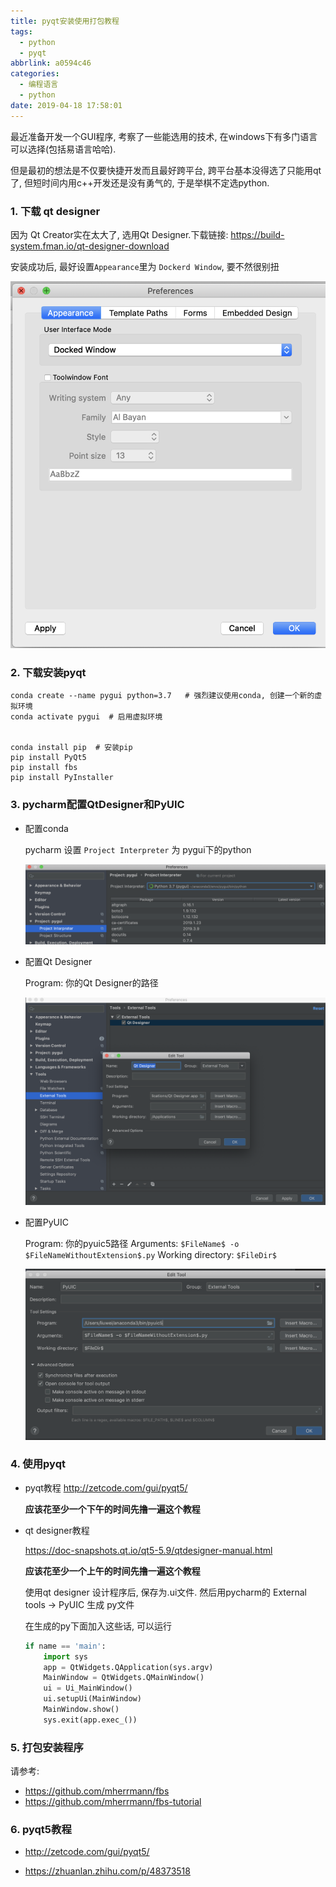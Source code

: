 ```yaml
---
title: pyqt安装使用打包教程
tags:
  - python
  - pyqt
abbrlink: a0594c46
categories:
  - 编程语言
  - python
date: 2019-04-18 17:58:01
---
```




最近准备开发一个GUI程序, 考察了一些能选用的技术,  在windows下有多门语言可以选择(包括易语言哈哈). 

但是最初的想法是不仅要快捷开发而且最好跨平台, 跨平台基本没得选了只能用qt了, 但短时间内用c++开发还是没有勇气的, 于是举棋不定选python.



### 1. 下载 qt designer

因为 Qt Creator实在太大了, 选用Qt Designer.下载链接: https://build-system.fman.io/qt-designer-download

安装成功后, 最好设置`Appearance`里为 `Dockerd Window`, 要不然很别扭

<!-- more -->

![1](pyqt安装使用打包教程/1.png)



### 2. 下载安装pyqt

```shell
conda create --name pygui python=3.7   # 强烈建议使用conda, 创建一个新的虚拟环境
conda activate pygui  # 启用虚拟环境


conda install pip  # 安装pip
pip install PyQt5
pip install fbs            
pip install PyInstaller
```



### 3. pycharm配置QtDesigner和PyUIC

+ 配置conda

  pycharm 设置 `Project Interpreter` 为 pygui下的python

  ![1](pyqt安装使用打包教程/4.png)



+ 配置Qt Designer

  Program:  你的Qt Designer的路径

  ![1](pyqt安装使用打包教程/2.png)


+ 配置PyUIC

  Program:   你的pyuic5路径
  Arguments:  `$FileName$ -o $FileNameWithoutExtension$.py`
  Working directory:  `$FileDir$`

  ![1](pyqt安装使用打包教程/3.png)




### 4. 使用pyqt

+ pyqt教程
  http://zetcode.com/gui/pyqt5/    

  **应该花至少一个下午的时间先撸一遍这个教程**



+ qt designer教程

  https://doc-snapshots.qt.io/qt5-5.9/qtdesigner-manual.html

  **应该花至少一个上午的时间先撸一遍这个教程**

  


  使用qt designer 设计程序后, 保存为.ui文件.  然后用pycharm的 External tools -> PyUIC 生成 py文件

  在生成的py下面加入这些话, 可以运行

  ```python
  if name == 'main':
      import sys
      app = QtWidgets.QApplication(sys.argv)
      MainWindow = QtWidgets.QMainWindow()
      ui = Ui_MainWindow()
      ui.setupUi(MainWindow)
      MainWindow.show()
      sys.exit(app.exec_())
  ```



### 5. 打包安装程序

请参考: 

+ https://github.com/mherrmann/fbs
+ https://github.com/mherrmann/fbs-tutorial



### 6. pyqt5教程

+ http://zetcode.com/gui/pyqt5/

+ https://zhuanlan.zhihu.com/p/48373518